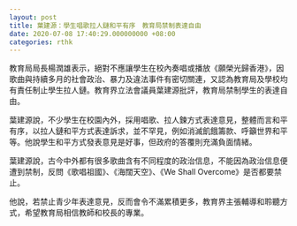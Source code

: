 ```yaml
---
layout: post
title: 葉建源：學生唱歌拉人鏈和平有序　教育局禁制表達自由
date: 2020-07-08 17:40:29.000000000 +08:00
categories: rthk
---
```


教育局局長楊潤雄表示，絕對不應讓學生在校內奏唱或播放《願榮光歸香港》，因歌曲與持續多月的社會政治、暴力及違法事件有密切關連，又認為教育局及學校均有責任制止學生拉人鏈。教育界立法會議員葉建源批評，教育局禁制學生的表達自由。

葉建源說，不少學生在校園內外，採用唱歌、拉人鍊方式表達意見，整體而言和平有序，以拉人鏈和平方式表達訴求，並不罕見，例如消滅飢餓籌款、呼籲世界和平等。他說學生和平方式發表意見是好事，但政府的答覆則充滿負面情緒。

葉建源說，古今中外都有很多歌曲含有不同程度的政治信息，不能因為政治信息便遭到禁制，反問《歌唱祖國》、《海闊天空》、《We Shall Overcome》是否都要禁止。

他說，若禁止青少年表達意見，反而會令不滿累積更多，教育界主張輔導和聆聽方式，希望教育局相信教師和校長的專業。
